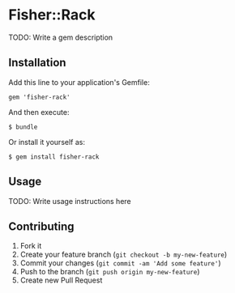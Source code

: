 # Fisher::Rack

TODO: Write a gem description

## Installation

Add this line to your application's Gemfile:

    gem 'fisher-rack'

And then execute:

    $ bundle

Or install it yourself as:

    $ gem install fisher-rack

## Usage

TODO: Write usage instructions here

## Contributing

1. Fork it
2. Create your feature branch (`git checkout -b my-new-feature`)
3. Commit your changes (`git commit -am 'Add some feature'`)
4. Push to the branch (`git push origin my-new-feature`)
5. Create new Pull Request
